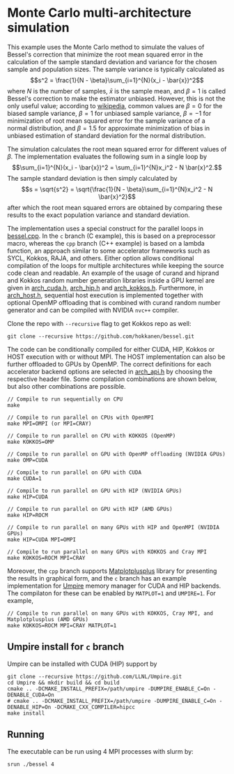 # Monte Carlo multi-architecture simulation

This example uses the Monte Carlo method to simulate the values of Bessel's correction that minimize the root mean squared error in the calculation of the sample standard deviation and variance for the chosen sample and population sizes. The sample variance is typically calculated as $$s^2 = \frac{1}{N - \beta}\sum_{i=1}^{N}(x_i - \bar{x})^2$$ where $N$ is the number of samples, $\bar{x}$ is the sample mean, and $\beta = 1$ is called Bessel's correction to make the estimator unbiased. However, this is not the only useful value; according to [wikipedia](https://en.wikipedia.org/wiki/Variance#Population_variance_and_sample_variance), common values are $\beta = 0$ for the biased sample variance, $\beta = 1$ for unbiased sample variance, $\beta = -1$ for minimization of root mean squared error for the sample variance of a normal distribution, and $\beta = 1.5$ for approximate minimization of bias in unbiased estimation of standard deviation for the normal distribution.

The simulation calculates the root mean squared error for different values of $\beta$. The implementation evaluates the following sum in a single loop by $$\sum_{i=1}^{N}(x_i - \bar{x})^2 = \sum_{i=1}^{N}x_i^2 - N \bar{x}^2.$$ The sample standard deviation is then simply calculated by $$s = \sqrt{s^2} = \sqrt{\frac{1}{N - \beta}\sum_{i=1}^{N}x_i^2 - N \bar{x}^2}$$ after which the root mean squared errors are obtained by comparing these results to the exact population variance and standard deviation.


The implementation uses a special construct for the parallel loops in [bessel.cpp](src/bessel.cpp). In the `c` branch (C example), this is based on a preprocessor macro, whereas the `cpp` branch (C++ example) is based on a lambda function, an approach similar to some accelerator frameworks such as SYCL, Kokkos, RAJA, and others. Either option allows conditional compilation of the loops for multiple architectures while keeping the source code clean and readable. An example of the usage of curand and hiprand and Kokkos random number generation libraries inside a GPU kernel are given in [arch_cuda.h](src/arch/arch_cuda.h), [arch_hip.h](src/arch/arch_hip.h) and [arch_kokkos.h](src/arch/arch_kokkos.h). Furthermore, in [arch_host.h](src/arch/arch_host.h), sequential host execution is implemented together with optional OpenMP offloading that is combined with curand random number generator and can be compiled with NVIDIA `nvc++` compiler.

Clone the repo with `--recursive` flag to get Kokkos repo as well:

```
git clone --recursive https://github.com/hokkanen/bessel.git
```

The code can be conditionally compiled for either CUDA, HIP, Kokkos or HOST execution with or without MPI. The HOST implementation can also be further offloaded to GPUs by OpenMP. The correct definitions for each accelerator backend options are selected in [arch_api.h](src/arch/arch_api.h) by choosing the respective header file. Some compilation combinations are shown below, but also other combinations are possible.

```
// Compile to run sequentially on CPU
make

// Compile to run parallel on CPUs with OpenMPI
make MPI=OMPI (or MPI=CRAY)

// Compile to run parallel on CPU with KOKKOS (OpenMP)
make KOKKOS=OMP

// Compile to run parallel on GPU with OpenMP offloading (NVIDIA GPUs)
make OMP=CUDA

// Compile to run parallel on GPU with CUDA
make CUDA=1

// Compile to run parallel on GPU with HIP (NVIDIA GPUs)
make HIP=CUDA

// Compile to run parallel on GPU with HIP (AMD GPUs)
make HIP=ROCM

// Compile to run parallel on many GPUs with HIP and OpenMPI (NVIDIA GPUs)
make HIP=CUDA MPI=OMPI

// Compile to run parallel on many GPUs with KOKKOS and Cray MPI
make KOKKOS=ROCM MPI=CRAY
```

Moreover, the `cpp` branch supports [Matplotplusplus](https://alandefreitas.github.io/matplotplusplus/) library for presenting the results in graphical form, and the `c` branch has an example implementation for [Umpire](https://umpire.readthedocs.io/en/develop/) memory manager for CUDA and HIP backends. The compilaton for these can be enabled by `MATPLOT=1` and `UMPIRE=1`. For example,
```
// Compile to run parallel on many GPUs with KOKKOS, Cray MPI, and Matplotplusplus (AMD GPUs)
make KOKKOS=ROCM MPI=CRAY MATPLOT=1
```

## Umpire install for `c` branch

Umpire can be installed with CUDA (HIP) support by
```
git clone --recursive https://github.com/LLNL/Umpire.git
cd Umpire && mkdir build && cd build
cmake .. -DCMAKE_INSTALL_PREFIX=/path/umpire -DUMPIRE_ENABLE_C=On -DENABLE_CUDA=On
# cmake .. -DCMAKE_INSTALL_PREFIX=/path/umpire -DUMPIRE_ENABLE_C=On -DENABLE_HIP=On -DCMAKE_CXX_COMPILER=hipcc
make install
```

## Running
The executable can be run using 4 MPI processes with slurm by: 
```
srun ./bessel 4
```
